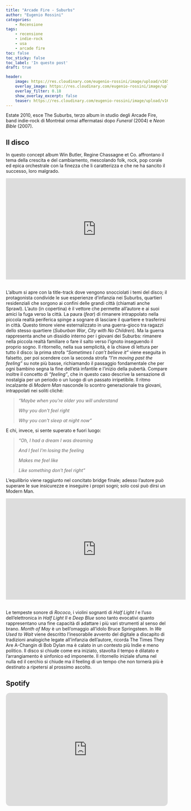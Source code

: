 ```yaml
---
title: "Arcade Fire - Suburbs"
author: "Eugenio Rossini"
categories: 
    - Recensione
tags: 
    - recensione
    - indie-rock
    - usa
    - arcade fire
toc: false
toc_sticky: false
toc_label: 'In questo post'
draft: true

header:
    image: https://res.cloudinary.com/eugenio-rossini/image/upload/v1657821059/theWineCellarMusic/arcade_fire_suburbs_cover.jpg      
    overlay_image: https://res.cloudinary.com/eugenio-rossini/image/upload/v1657821059/theWineCellarMusic/arcade_fire_suburbs_cover.jpg
    overlay_filter: 0.18
    show_overlay_excerpt: false
    teaser: https://res.cloudinary.com/eugenio-rossini/image/upload/v1657821059/theWineCellarMusic/arcade_fire_suburbs_cover.jpg
---
```





Estate 2010, esce The Suburbs, terzo album in studio degli Arcade Fire, band indie-rock di Montréal ormai affermatasi dopo *Funeral* (2004) e *Neon Bible* (2007).

## Il disco
In questo concept album Win Butler, Regine Chassagne et Co. affrontano il tema della crescita e del cambiamento, mescolando folk, rock, pop corale ed epica orchestrale con la finezza che li caratterizza e che ne ha sancito il successo, loro malgrado.

<iframe width="560" height="315" src="https://www.youtube.com/embed/5Euj9f3gdyM?si=E_1irKFQEG0965tH" title="YouTube video player" frameborder="0" allow="accelerometer; autoplay; clipboard-write; encrypted-media; gyroscope; picture-in-picture; web-share" allowfullscreen></iframe>

\
L’album si apre con la title-track dove vengono snocciolati i temi del disco; il protagonista condivide le sue esperienze d’infanzia nei Suburbs, quartieri residenziali che sorgono ai confini delle grandi città (chiamati anche Sprawl). L’auto (in copertina) è il vettore che permette all’autore e ai suoi amici la fuga verso la città. La paura (*fear*) di rimanere intrappolato nella piccola realtà periferica spinge a sognare di lasciare il quartiere e trasferirsi in città. Questo timore viene esternalizzato in una guerra-gioco tra ragazzi dello stesso quartiere (*Suburban War*, *City with No Children*). Ma la guerra rappresenta anche un dissidio interno per i giovani dei Suburbs: rimanere nella piccola realtà familiare o fare il salto verso l’ignoto inseguendo il proprio sogno. Il ritornello, nella sua semplicità, è la chiave di lettura per tutto il disco: la prima strofa *“Sometimes I can’t believe it”* viene eseguita in falsetto, per poi scendere con la seconda strofa *“I’m moving past the feeling”* su note più basse, richiamando il passaggio fondamentale che per ogni bambino segna la fine dell’età infantile e l’inizio della pubertà. Compare inoltre il concetto di *“feeling”*, che in questo caso descrive la sensazione di nostalgia per un periodo o un luogo di un passato irripetibile.
Il ritmo incalzante di *Modern Man* nasconde lo scontro generazionale tra giovani, intrappolati nei soliti cliché: 


> *“Maybe when you're older you will understand*
>
> *Why you don't feel right*
>
> *Why you can't sleep at night now”* 


E chi, invece, si sente superato e fuori luogo: 

> *“Oh, I had a dream I was dreaming*
>
> *And I feel I'm losing the feeling*
>
> *Makes me feel like*
>
> *Like something don't feel right”*

L’equilibrio viene raggiunto nel concitato bridge finale; adesso l’autore può superare le sue insicurezze e inseguire i propri sogni; solo così può dirsi un Modern Man. 

<iframe width="560" height="315" src="https://www.youtube.com/embed/EJcwMhNUo6Y?si=ko50KsO798bVx8LB" title="YouTube video player" frameborder="0" allow="accelerometer; autoplay; clipboard-write; encrypted-media; gyroscope; picture-in-picture; web-share" allowfullscreen></iframe>

\
Le tempeste sonore di *Rococo*, i violini sognanti di *Half Light I* e l’uso dell’elettronica in *Half Light II* e *Deep Blue* sono tanto evocativi quanto rappresentano una fine capacità di adattare i più vari strumenti al senso del brano. 
*Month of May* è un bell’omaggio all’idolo Bruce Springsteen. In *We Used to Wait* viene descritto l’inesorabile avvento del digitale a discapito di tradizioni analogiche legate all’infanzia dell’autore, ricorda The Times They Are A-Changin di Bob Dylan ma è calato in un contesto più Indie e meno politico. Il disco si chiude come era iniziato, stavolta il tempo è dilatato e l’arrangiamento è sinfonico ed imponente. Il ritornello iniziale sfuma nel nulla ed il cerchio si chiude ma il feeling di un tempo che non tornerà più è destinato a ripetersi al prossimo ascolto. 
## Spotify
<iframe style="border-radius:12px" src="https://open.spotify.com/embed/album/3DrgM5X3yX1JP1liNLAOHI?utm_source=generator" width="100%" height="352" frameBorder="0" allowfullscreen="" allow="autoplay; clipboard-write; encrypted-media; fullscreen; picture-in-picture" loading="lazy"></iframe>